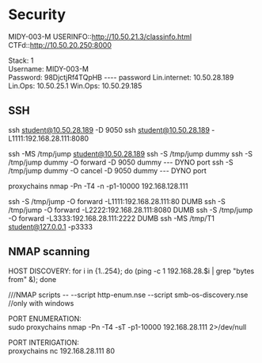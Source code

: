 # Security
MIDY-003-M
USERINFO::http://10.50.21.3/classinfo.html
CTFd::http://10.50.20.250:8000

Stack: 1 	
Username: MIDY-003-M 	
Password: 98DjctjRf4TQpHB ---- password
Lin.internet: 10.50.28.189
Lin.Ops: 10.50.25.1
Win.Ops: 10.50.29.185

## SSH
ssh student@10.50.28.189 -D 9050
ssh student@10.50.28.189 -L1111:192.168.28.111:8080

ssh -MS /tmp/jump student@10.50.28.189 
ssh -S /tmp/jump dummy
ssh -S /tmp/jump dummy -O forward -D 9050 dummy  --- DYNO port 
ssh -S /tmp/jump dummy -O cancel -D 9050 dummy  --- DYNO port 

proxychains nmap -Pn -T4 -n -p1-10000 192.168.128.111

ssh -S /tmp/jump -O forward -L1111:192.168.28.111:80 DUMB
ssh -S /tmp/jump -O forward -L2222:192.168.28.111:8080 DUMB
ssh -S /tmp/jump -O forward -L3333:192.168.28.111:2222 DUMB
ssh -MS /tmp/T1 student@127.0.0.1 -p3333


## NMAP scanning
HOST DISCOVERY: 
    for i in {1..254}; do (ping -c 1 192.168.28.$i | grep "bytes from" &); done
    
 ///NMAP scripts --
    --script http-enum.nse
    --script smb-os-discovery.nse //only with windows
 
PORT ENUMERATION:  
    sudo proxychains nmap -Pn -T4 -sT -p1-10000 192.168.28.111 2>/dev/null

PORT INTERIGATION:  
    proxychains nc 192.168.28.111 80



























